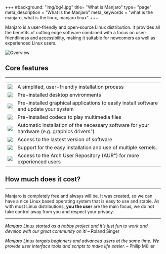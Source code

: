 +++
#background: "img/bg4.jpg"
title= "What is Manjaro"
type= "page"
meta_description = "What is the Manjaro"
meta_keywords = "what is the manjaro, what is the linux, manjaro linux"
+++

Manjaro is a user-friendly and open-source Linux distribution. It provides all the benefits of cutting edge software combined with a focus on user-friendliness and accessibility, making it suitable for newcomers as well as experienced Linux users.

![Overview](/img/features/overview.png#center)

## Core features
---

|      |      |
|------|------|
| <img src="/img/features/installation.svg" class="icon"> | A simplifed, user-friendly installation process |
| <img src="/img/features/desktopenvironment.svg" class="icon"> | Pre-installed desktop environments |
| <img src="/img/features/package.svg" class="icon"> | Pre-installed graphical applications to easily install software and update your system |
| <img src="/img/features/movie.svg" class="icon"> | Pre-installed codecs to play multimedia files |
| <img src="/img/features/hardware.svg" class="icon"> | Automatic installation of the necessary software for your hardware (e.g. graphics drivers") |
| <img src="/img/features/star.svg" class="icon"> | Access to the lastest version of software |
| <img src="/img/features/kernel.svg" class="icon"> | Support for the easy installation and use of multiple kernels. |
| <img src="/img/features/aur.svg" class="icon"> | Access to the Arch User Repository (AUR") for more experienced users |

## How much does it cost?
---

Manjaro is completely free and always will be. It was created, so we can have a nice Linux based operating system that is easy to use and stable. As with most Linux distributions, **you the user** are the main focus, we do not take control away from you and respect your privacy.

---

*Manjaro Linux started as a hobby project and it’s just fun to work and develop with our great community on it!* – Roland Singer

*Manjaro Linux targets beginners and advanced users at the same time. We provide user interface tools and scripts to make life easier.* – Philip Müller
